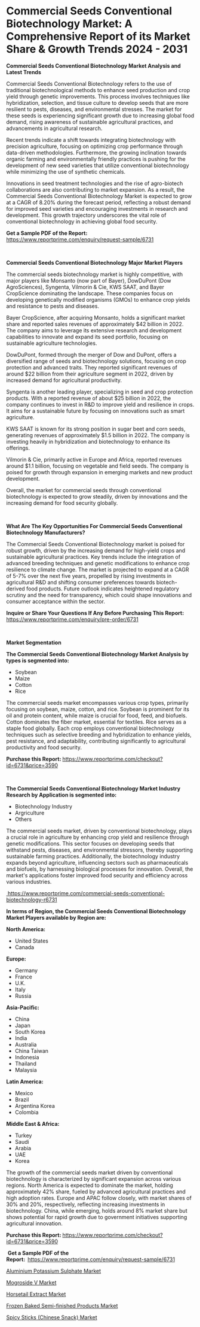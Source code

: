 <p><h1>Commercial Seeds Conventional Biotechnology Market: A Comprehensive Report of its Market Share & Growth Trends 2024 - 2031</h1></p><p><strong>Commercial Seeds Conventional Biotechnology Market Analysis and Latest Trends</strong></p>
<p><p>Commercial Seeds Conventional Biotechnology refers to the use of traditional biotechnological methods to enhance seed production and crop yield through genetic improvements. This process involves techniques like hybridization, selection, and tissue culture to develop seeds that are more resilient to pests, diseases, and environmental stresses. The market for these seeds is experiencing significant growth due to increasing global food demand, rising awareness of sustainable agricultural practices, and advancements in agricultural research.</p><p>Recent trends indicate a shift towards integrating biotechnology with precision agriculture, focusing on optimizing crop performance through data-driven methodologies. Furthermore, the growing inclination towards organic farming and environmentally friendly practices is pushing for the development of new seed varieties that utilize conventional biotechnology while minimizing the use of synthetic chemicals. </p><p>Innovations in seed treatment technologies and the rise of agro-biotech collaborations are also contributing to market expansion. As a result, the Commercial Seeds Conventional Biotechnology Market is expected to grow at a CAGR of 8.20% during the forecast period, reflecting a robust demand for improved seed varieties and encouraging investments in research and development. This growth trajectory underscores the vital role of conventional biotechnology in achieving global food security.</p></p>
<p><strong>Get a Sample PDF of the Report:&nbsp;</strong> <a href="https://www.reportprime.com/enquiry/request-sample/6731?utm_campaign=1278&utm_medium=2&utm_source=Github&utm_content=ia&utm_term=10102024&utm_id=commercial-seeds-conventional-biotechnology">https://www.reportprime.com/enquiry/request-sample/6731</a></p>
<p>&nbsp;</p>
<p><strong>Commercial Seeds Conventional Biotechnology Major Market Players</strong></p>
<p><p>The commercial seeds biotechnology market is highly competitive, with major players like Monsanto (now part of Bayer), DowDuPont (Dow AgroSciences), Syngenta, Vilmorin & Cie, KWS SAAT, and Bayer CropScience dominating the landscape. These companies focus on developing genetically modified organisms (GMOs) to enhance crop yields and resistance to pests and diseases.</p><p>Bayer CropScience, after acquiring Monsanto, holds a significant market share and reported sales revenues of approximately $42 billion in 2022. The company aims to leverage its extensive research and development capabilities to innovate and expand its seed portfolio, focusing on sustainable agriculture technologies.</p><p>DowDuPont, formed through the merger of Dow and DuPont, offers a diversified range of seeds and biotechnology solutions, focusing on crop protection and advanced traits. They reported significant revenues of around $22 billion from their agriculture segment in 2022, driven by increased demand for agricultural productivity.</p><p>Syngenta is another leading player, specializing in seed and crop protection products. With a reported revenue of about $25 billion in 2022, the company continues to invest in R&D to improve yield and resilience in crops. It aims for a sustainable future by focusing on innovations such as smart agriculture.</p><p>KWS SAAT is known for its strong position in sugar beet and corn seeds, generating revenues of approximately $1.5 billion in 2022. The company is investing heavily in hybridization and biotechnology to enhance its offerings.</p><p>Vilmorin & Cie, primarily active in Europe and Africa, reported revenues around $1.1 billion, focusing on vegetable and field seeds. The company is poised for growth through expansion in emerging markets and new product development.</p><p>Overall, the market for commercial seeds through conventional biotechnology is expected to grow steadily, driven by innovations and the increasing demand for food security globally.</p></p>
<p>&nbsp;</p>
<p><strong>What Are The Key Opportunities For Commercial Seeds Conventional Biotechnology Manufacturers?</strong></p>
<p><p>The Commercial Seeds Conventional Biotechnology market is poised for robust growth, driven by the increasing demand for high-yield crops and sustainable agricultural practices. Key trends include the integration of advanced breeding techniques and genetic modifications to enhance crop resilience to climate change. The market is projected to expand at a CAGR of 5-7% over the next five years, propelled by rising investments in agricultural R&D and shifting consumer preferences towards biotech-derived food products. Future outlook indicates heightened regulatory scrutiny and the need for transparency, which could shape innovations and consumer acceptance within the sector.</p></p>
<p><strong>Inquire or Share Your Questions If Any Before Purchasing This Report:</strong> <a href="https://www.reportprime.com/enquiry/pre-order/6731?utm_campaign=1278&utm_medium=2&utm_source=Github&utm_content=ia&utm_term=10102024&utm_id=commercial-seeds-conventional-biotechnology">https://www.reportprime.com/enquiry/pre-order/6731</a></p>
<p>&nbsp;</p>
<p><strong>Market Segmentation</strong></p>
<p><strong>The Commercial Seeds Conventional Biotechnology Market Analysis by types is segmented into:</strong></p>
<p><ul><li>Soybean</li><li>Maize</li><li>Cotton</li><li>Rice</li></ul></p>
<p><p>The commercial seeds market encompasses various crop types, primarily focusing on soybean, maize, cotton, and rice. Soybean is prominent for its oil and protein content, while maize is crucial for food, feed, and biofuels. Cotton dominates the fiber market, essential for textiles. Rice serves as a staple food globally. Each crop employs conventional biotechnology techniques such as selective breeding and hybridization to enhance yields, pest resistance, and adaptability, contributing significantly to agricultural productivity and food security.</p></p>
<p><strong>Purchase this Report:&nbsp;</strong><a href="https://www.reportprime.com/checkout?id=6731&price=3590&utm_campaign=1278&utm_medium=2&utm_source=Github&utm_content=ia&utm_term=10102024&utm_id=commercial-seeds-conventional-biotechnology">https://www.reportprime.com/checkout?id=6731&price=3590</a></p>
<p>&nbsp;</p>
<p><strong>The Commercial Seeds Conventional Biotechnology Market Industry Research by Application is segmented into:</strong></p>
<p><ul><li>Biotechnology Industry</li><li>Argriculture</li><li>Others</li></ul></p>
<p><p>The commercial seeds market, driven by conventional biotechnology, plays a crucial role in agriculture by enhancing crop yield and resilience through genetic modifications. This sector focuses on developing seeds that withstand pests, diseases, and environmental stressors, thereby supporting sustainable farming practices. Additionally, the biotechnology industry expands beyond agriculture, influencing sectors such as pharmaceuticals and biofuels, by harnessing biological processes for innovation. Overall, the market's applications foster improved food security and efficiency across various industries.</p></p>
<p><a href="https://www.reportprime.com/commercial-seeds-conventional-biotechnology-r6731?utm_campaign=1278&utm_medium=2&utm_source=Github&utm_content=ia&utm_term=10102024&utm_id=commercial-seeds-conventional-biotechnology">&nbsp;https://www.reportprime.com/commercial-seeds-conventional-biotechnology-r6731</a></p>
<p><strong>In terms of Region, the Commercial Seeds Conventional Biotechnology Market Players available by Region are:</strong></p>
<p>
    <p> <strong> North America: </strong>
        <ul>
            <li>United States</li>
            <li>Canada</li>
        </ul>
        </p> 
    <p> <strong> Europe: </strong>
        <ul>
            <li>Germany</li>
            <li>France</li>
            <li>U.K.</li>
            <li>Italy</li>
            <li>Russia</li>
        </ul>
        </p> 
    <p> <strong> Asia-Pacific: </strong>
        <ul>
            <li>China</li>
            <li>Japan</li>
            <li>South Korea</li>
            <li>India</li>
            <li>Australia</li>
            <li>China Taiwan</li>
            <li>Indonesia</li>
            <li>Thailand</li>
            <li>Malaysia</li>
        </ul>
        </p> 
    <p> <strong> Latin America: </strong>
        <ul>
            <li>Mexico</li>
            <li>Brazil</li>
            <li>Argentina Korea</li>
            <li>Colombia</li>
        </ul>
        </p> 
    <p> <strong> Middle East & Africa: </strong>
        <ul>
            <li>Turkey</li>
            <li>Saudi</li>
            <li>Arabia</li>
            <li>UAE</li>
            <li>Korea</li>
        </ul>
    </p>
    </p>
<p><p>The growth of the commercial seeds market driven by conventional biotechnology is characterized by significant expansion across various regions. North America is expected to dominate the market, holding approximately 42% share, fueled by advanced agricultural practices and high adoption rates. Europe and APAC follow closely, with market shares of 30% and 20%, respectively, reflecting increasing investments in biotechnology. China, while emerging, holds around 8% market share but shows potential for rapid growth due to government initiatives supporting agricultural innovation.</p></p>
<p><strong>Purchase this Report: </strong><a href="https://www.reportprime.com/checkout?id=6731&price=3590&utm_campaign=1278&utm_medium=2&utm_source=Github&utm_content=ia&utm_term=10102024&utm_id=commercial-seeds-conventional-biotechnology">https://www.reportprime.com/checkout?id=6731&price=3590</a></p>
<p>&nbsp;<strong>Get a Sample PDF of the Report:&nbsp;&nbsp;</strong><a href="https://www.reportprime.com/enquiry/request-sample/6731?utm_campaign=1278&utm_medium=2&utm_source=Github&utm_content=ia&utm_term=10102024&utm_id=commercial-seeds-conventional-biotechnology">https://www.reportprime.com/enquiry/request-sample/6731</a></p>
<p><strong></strong></p>
<p><p><a href="https://www.linkedin.com/pulse/global-aluminium-potassium-sulphate-market-status-2024-2031-cvzpc?utm_campaign=1278&utm_medium=2&utm_source=Github&utm_content=ia&utm_term=10102024&utm_id=commercial-seeds-conventional-biotechnology">Aluminium Potassium Sulphate Market</a></p><p><a href="https://www.linkedin.com/pulse/mogroside-v-market-evolution-future-outlook-forecasting-industry-yunyc?utm_campaign=1278&utm_medium=2&utm_source=Github&utm_content=ia&utm_term=10102024&utm_id=commercial-seeds-conventional-biotechnology">Mogroside V Market</a></p><p><a href="https://www.linkedin.com/pulse/horsetail-extract-market-drivers-challenges-forecast-2024-2031-vjwrc?utm_campaign=1278&utm_medium=2&utm_source=Github&utm_content=ia&utm_term=10102024&utm_id=commercial-seeds-conventional-biotechnology">Horsetail Extract Market</a></p><p><a href="https://issuu.com/reportprime-2/docs/frozen-baked-semi-finished-products_ccf7add6249ec6?utm_campaign=1278&utm_medium=2&utm_source=Github&utm_content=ia&utm_term=10102024&utm_id=commercial-seeds-conventional-biotechnology">Frozen Baked Semi-finished Products Market</a></p><p><a href="https://issuu.com/reportprime-2/docs/spicy-sticks-chinese-snack-market-s_f8a7ff4286b55e?utm_campaign=1278&utm_medium=2&utm_source=Github&utm_content=ia&utm_term=10102024&utm_id=commercial-seeds-conventional-biotechnology">Spicy Sticks (Chinese Snack) Market</a></p></p>